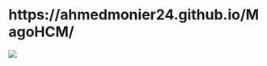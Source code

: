<h1>https://ahmedmonier24.github.io/MagoHCM/</h1>
<img src="https://mir-s3-cdn-cf.behance.net/project_modules/1400_opt_1/37319f132842119.61b0f7777e827.jpg">
